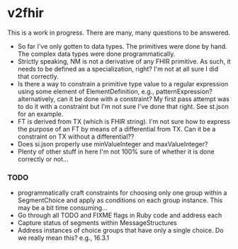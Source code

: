# v2fhir

This is a work in progress.  There are many, many questions to be answered.
- So far I've only gotten to data types.  The primitives were done by hand.  The complex data types were done programmatically.
- Strictly speaking, NM is not a derivative of any FHIR primitive.  As such, it needs to be defined as a specialization, right?  I'm not at all sure I did that correctly.
- Is there a way to constrain a primitive type value to a regular expression using some element of ElementDefinition, e.g., patternExpression? alternatively, can it be done with a constraint? My first pass attempt was to do it with a constraint but I'm not sure I've done that right.  See st.json for an example.
- FT is derived from TX (which is FHIR string).  I'm not sure how to express the purpose of an FT by means of a differential from TX.  Can it be a constraint on TX without a differential??
- Does si.json properly use minValueInteger and maxValueInteger?
- Plenty of other stuff in here I'm not 100% sure of whether it is done correctly or not...


### TODO
- programmatically craft constraints for choosing only one group within a SegmentChoice and apply as conditions on each group instance.  This may be a bit time consuming...
- Go through all TODO and FIXME flags in Ruby code and address each
- Capture status of segments within MessageStructures
- Address instances of choice groups that have only a single choice.  Do we really mean this? e.g., 16.3.1
